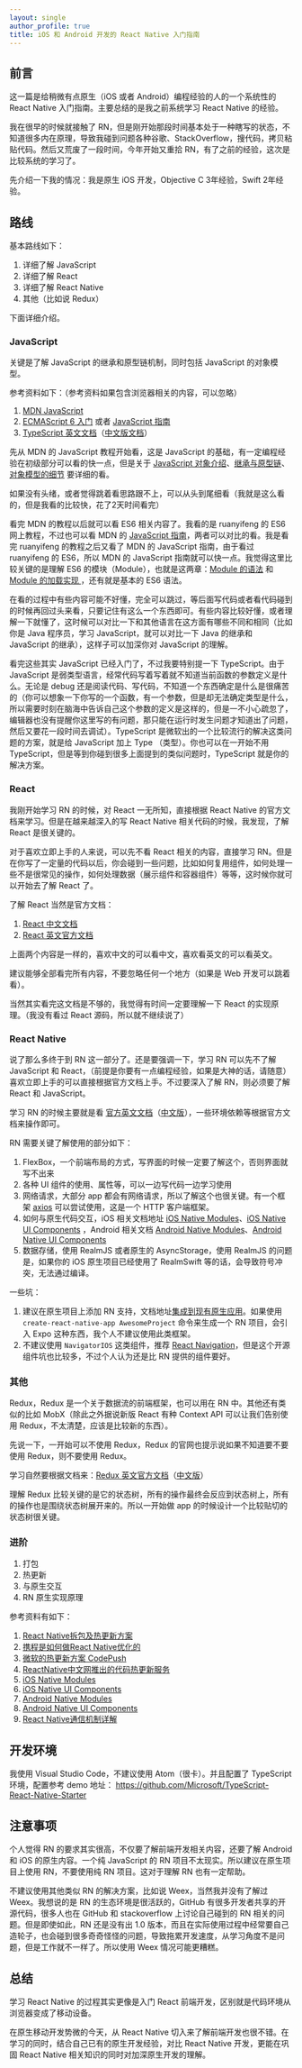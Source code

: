 ```yaml
---
layout: single
author_profile: true
title: iOS 和 Android 开发的 React Native 入门指南
---
```


## 前言

这一篇是给稍微有点原生（iOS 或者 Android）编程经验的人的一个系统性的 React Native 入门指南。主要总结的是我之前系统学习 React Native 的经验。

我在很早的时候就接触了 RN，但是刚开始那段时间基本处于一种瞎写的状态，不知道很多内在原理，导致我碰到问题各种谷歌、StackOverflow，搜代码，拷贝粘贴代码。然后又荒废了一段时间，今年开始又重拾 RN，有了之前的经验，这次是比较系统的学习了。

先介绍一下我的情况：我是原生 iOS 开发，Objective C 3年经验，Swift 2年经验。

## 路线

基本路线如下：

1. 详细了解 JavaScript
2. 详细了解 React
3. 详细了解 React Native
4. 其他（比如说 Redux）

下面详细介绍。

### JavaScript

关键是了解 JavaScript 的继承和原型链机制，同时包括 JavaScript 的对象模型。

参考资料如下：（参考资料如果包含浏览器相关的内容，可以忽略）

1. [MDN JavaScript](https://developer.mozilla.org/zh-CN/docs/Web/JavaScript)
2. [ECMAScript 6 入门](http://es6.ruanyifeng.com/) 或者 [JavaScript 指南](https://developer.mozilla.org/zh-CN/docs/Web/JavaScript/Guide)
3. [TypeScript 英文文档](http://www.typescriptlang.org/docs/handbook/basic-types.html)（[中文版文档](https://www.tslang.cn/docs/handbook/basic-types.html)）

先从 MDN 的 JavaScript 教程开始看，这是 JavaScript 的基础，有一定编程经验在初级部分可以看的快一点，但是关于 [JavaScript 对象介绍](https://developer.mozilla.org/zh-CN/docs/Learn/JavaScript/Objects)、[继承与原型链](https://developer.mozilla.org/zh-CN/docs/Web/JavaScript/Inheritance_and_the_prototype_chain)、[对象模型的细节](https://developer.mozilla.org/zh-CN/docs/Web/JavaScript/Guide/Details_of_the_Object_Model) 要详细的看。

如果没有头绪，或者觉得跳着看思路跟不上，可以从头到尾细看（我就是这么看的，但是我看的比较快，花了2天时间看完）

看完 MDN 的教程以后就可以看 ES6 相关内容了。我看的是 ruanyifeng 的 ES6 网上教程，不过也可以看 MDN 的 [JavaScript 指南](https://developer.mozilla.org/zh-CN/docs/Web/JavaScript/Guide)，两者可以对比的看。我是看完 ruanyifeng 的教程之后又看了 MDN 的 JavaScript 指南，由于看过 ruanyifeng 的 ES6，所以 MDN 的 JavaScript 指南就可以快一点。我觉得这里比较关键的是理解 ES6 的模块（Module），也就是这两章：[Module 的语法](http://es6.ruanyifeng.com/#docs/module) 和 [Module 的加载实现
](http://es6.ruanyifeng.com/#docs/module-loader)，还有就是基本的 ES6 语法。

在看的过程中有些内容可能不好懂，完全可以跳过，等后面写代码或者看代码碰到的时候再回过头来看，只要记住有这么一个东西即可。有些内容比较好懂，或者理解一下就懂了，这时候可以对比一下和其他语言在这方面有哪些不同和相同（比如你是 Java 程序员，学习 JavaScript，就可以对比一下 Java 的继承和 JavaScript 的继承），这样子可以加深你对 JavaScript 的理解。

看完这些其实 JavaScript 已经入门了，不过我要特别提一下 TypeScript。由于 JavaScript 是弱类型语言，经常代码写着写着就不知道当前函数的参数定义是什么。无论是 debug 还是阅读代码、写代码，不知道一个东西确定是什么是很痛苦的（你可以想象一下你写的一个函数，有一个参数，但是却无法确定类型是什么，所以需要时刻在脑海中告诉自己这个参数的定义是这样的，但是一不小心疏忽了，编辑器也没有提醒你这里写的有问题，那只能在运行时发生问题才知道出了问题，然后又要花一段时间去调试）。TypeScript 是微软出的一个比较流行的解决这类问题的方案，就是给 JavaScript 加上 Type （类型）。你也可以在一开始不用 TypeScript，但是等到你碰到很多上面提到的类似问题时，TypeScript 就是你的解决方案。

### React

我刚开始学习 RN 的时候，对 React 一无所知，直接根据 React Native 的官方文档来学习。但是在越来越深入的写 React Native 相关代码的时候，我发现，了解 React 是很关键的。

对于喜欢立即上手的人来说，可以先不看 React 相关的内容，直接学习 RN。但是在你写了一定量的代码以后，你会碰到一些问题，比如如何复用组件，如何处理一些不是很常见的操作，如何处理数据（展示组件和容器组件）等等，这时候你就可以开始去了解 React 了。

了解 React 当然是官方文档：

1. [React 中文文档](https://doc.react-china.org/docs/hello-world.html)
2. [React 英文官方文档](https://reactjs.org/docs/hello-world.html)

上面两个内容是一样的，喜欢中文的可以看中文，喜欢看英文的可以看英文。

建议能够全部看完所有内容，不要忽略任何一个地方（如果是 Web 开发可以跳着看）。

当然其实看完这文档是不够的，我觉得有时间一定要理解一下 React 的实现原理。（我没有看过 React 源码，所以就不继续说了）

### React Native

说了那么多终于到 RN 这一部分了。还是要强调一下，学习 RN 可以先不了解 JavaScript 和 React，（前提是你要有一点编程经验，如果是大神的话，请随意）喜欢立即上手的可以直接根据官方文档上手。不过要深入了解 RN，则必须要了解 React 和 JavaScript。

学习 RN 的时候主要就是看 [官方英文文档](https://facebook.github.io/react-native/docs/getting-started.html)（[中文版](https://reactnative.cn/docs/0.51/getting-started.html)），一些环境依赖等根据官方文档来操作即可。

RN 需要关键了解使用的部分如下：

1. FlexBox，一个前端布局的方式，写界面的时候一定要了解这个，否则界面就写不出来
2. 各种 UI 组件的使用、属性等，可以一边写代码一边学习使用
3. 网络请求，大部分 app 都会有网络请求，所以了解这个也很关键。有一个框架 [axios](https://github.com/axios/axios) 可以尝试使用，这是一个 HTTP 客户端框架。
3. 如何与原生代码交互，iOS 相关文档地址 [iOS Native Modules](https://facebook.github.io/react-native/docs/native-modules-ios.html)、[iOS Native UI Components](https://facebook.github.io/react-native/docs/native-components-ios.html) ，Android 相关文档 [Android Native Modules](https://facebook.github.io/react-native/docs/native-modules-android.html)、[Android Native UI Components](https://facebook.github.io/react-native/docs/native-components-android.html)
4. 数据存储，使用 RealmJS 或者原生的 AsyncStorage，使用 RealmJS 的问题是，如果你的 iOS 原生项目已经使用了 RealmSwift 等的话，会导致符号冲突，无法通过编译。

一些坑：

1. 建议在原生项目上添加 RN 支持，文档地址[集成到现有原生应用](https://reactnative.cn/docs/0.51/integration-with-existing-apps.html#content)。如果使用 `create-react-native-app AwesomeProject` 命令来生成一个 RN 项目，会引入 Expo 这种东西，我个人不建议使用此类框架。
2. 不建议使用 `NavigatorIOS` 这类组件，推荐 [React Navigation](https://reactnavigation.org/)，但是这个开源组件坑也比较多，不过个人认为还是比 RN 提供的组件要好。


### 其他

Redux，Redux 是一个关于数据流的前端框架，也可以用在 RN 中。其他还有类似的比如 MobX（除此之外据说新版 React 有种 Context API 可以让我们告别使用 Redux，不太清楚，应该是比较新的东西）。

先说一下，一开始可以不使用 Redux，Redux 的官网也提示说如果不知道要不要使用 Redux，则不要使用 Redux。

学习自然要根据文档来：[Redux 英文官方文档](https://redux.js.org/)（[中文版](https://cn.redux.js.org/)）

理解 Redux 比较关键的是它的状态树，所有的操作最终会反应到状态树上，所有的操作也是围绕状态树展开来的。所以一开始做 app 的时候设计一个比较贴切的状态树很关键。

### 进阶

1. 打包
2. 热更新
3. 与原生交互
4. RN 原生实现原理

参考资料有如下：

1. [React Native拆包及热更新方案](http://solart.cc/2017/02/22/react-native-jsbundle-patch/)
1. [携程是如何做React Native优化的](https://zhuanlan.zhihu.com/p/23715716)
1. [微软的热更新方案 CodePush](https://microsoft.github.io/code-push/)
1. [ReactNative中文网推出的代码热更新服务](https://github.com/reactnativecn/react-native-pushy)
1. [iOS Native Modules](https://facebook.github.io/react-native/docs/native-modules-ios.html)
1. [iOS Native UI Components](https://facebook.github.io/react-native/docs/native-components-ios.html) 
1. [Android Native Modules](https://facebook.github.io/react-native/docs/native-modules-android.html)
1. [Android Native UI Components](https://facebook.github.io/react-native/docs/native-components-android.html)
1. [React Native通信机制详解](https://blog.cnbang.net/tech/2698/)


## 开发环境

我使用 Visual Studio Code，不建议使用 Atom（很卡）。并且配置了 TypeScript 环境，配置参考 demo 地址： https://github.com/Microsoft/TypeScript-React-Native-Starter

## 注意事项

个人觉得 RN 的要求其实很高，不仅要了解前端开发相关内容，还要了解 Android 和 iOS 的原生内容。一个纯 JavaScript 的 RN 项目不太现实。所以建议在原生项目上使用 RN，不要使用纯 RN 项目。这对于理解 RN 也有一定帮助。

不建议使用其他类似 RN 的解决方案，比如说 Weex，当然我并没有了解过 Weex。我想说的是 RN 的生态环境是很活跃的，GitHub 有很多开发者共享的开源代码，很多人也在 GitHub 和 stackoverflow 上讨论自己碰到的 RN 相关的问题。但是即使如此，RN 还是没有出 1.0 版本，而且在实际使用过程中经常要自己造轮子，也会碰到很多奇奇怪怪的问题，导致拖累开发速度，从学习角度不是问题，但是工作就不一样了。所以使用 Weex 情况可能更糟糕。


## 总结

学习 React Native 的过程其实更像是入门 React 前端开发，区别就是代码环境从浏览器变成了移动设备。

在原生移动开发势微的今天，从 React Native 切入来了解前端开发也很不错。在学习的同时，结合自己已有的原生开发经验，对比 React Native 开发，更能在巩固 React Native 相关知识的同时对加深原生开发的理解。